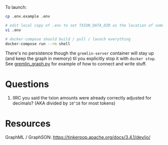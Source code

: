 To launch:

```bash
cp .env.example .env

# edit local copy of .env to set TXION_DATA_DIR as the location of some txion data
vi .env

# docker-compose should build / pull / launch everything
docker-compose run --rm shell
```

There's no persistence though the `gremlin-server` container will stay up (and keep the graph in memory) til you explicitly stop it with `docker stop`.
See [gremlin_graph.py](gremlin_graph.py) for example of how to connect and write stuff.

# Questions
1. IIRC you said the txion amounts were already correctly adjusted for decimals?  (AKA divided by `10^18` for most tokens)

# Resources
GraphML / GraphSON: https://tinkerpop.apache.org/docs/3.4.1/dev/io/
